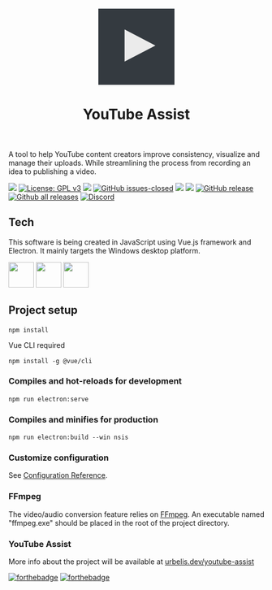 <h1 align="center">
  <a href="https://urbelis.dev/youtube-assist/"><img src="icon.png" alt="YouTube Assist" width="150"></a>
  <br>
  <br>
  YouTube Assist
  <br>
  <br>
</h1>

A tool to help YouTube content creators improve consistency, visualize and manage their uploads. While streamlining the process from recording an idea to publishing a video.

<img src="https://snyk.io/test/github/mariusurbelis/youtube-assist/badge.svg"> [![License: GPL v3](https://img.shields.io/badge/License-GPLv3-blue.svg)](https://www.gnu.org/licenses/gpl-3.0) <img src="https://img.shields.io/github/issues/mariusurbelis/youtube-assist"> [![GitHub issues-closed](https://img.shields.io/github/issues-closed/mariusurbelis/youtube-assist.svg)](https://GitHub.com/Naereen/StrapDown.js/issues?q=is%3Aissue+is%3Aclosed) <img src="https://ci.appveyor.com/api/projects/status/github/mariusurbelis/youtube-assist?branch=main&svg=true"> <img src="https://status.david-dm.org/gh/mariusurbelis/youtube-assist.svg"> [![GitHub release](https://img.shields.io/github/release/mariusurbelis/youtube-assist.svg)](https://GitHub.com/mariusurbelis/youtube-assist/releases/) [![Github all releases](https://img.shields.io/github/downloads/mariusurbelis/youtube-assist/total.svg)](https://GitHub.com/mariusurbelis/youtube-assist/releases/) [![Discord](https://img.shields.io/discord/610119510548021248.svg?label=&logo=discord&logoColor=ffffff&color=7389D8&labelColor=6A7EC2)](https://mariusurbelis.com/discord/)



## Tech

This software is being created in JavaScript using Vue.js framework and Electron. It mainly targets the Windows desktop platform.

<img src="https://upload.wikimedia.org/wikipedia/commons/9/91/Electron_Software_Framework_Logo.svg" width="50" height="50"> <img src="https://upload.wikimedia.org/wikipedia/commons/9/95/Vue.js_Logo_2.svg" width="50" height="50"> <img src="https://upload.wikimedia.org/wikipedia/commons/b/b2/Bootstrap_logo.svg" width="50" height="50">


## Project setup

```
npm install
```

Vue CLI required

```
npm install -g @vue/cli
```

### Compiles and hot-reloads for development

```
npm run electron:serve
```

### Compiles and minifies for production

```
npm run electron:build --win nsis
```

### Customize configuration

See [Configuration Reference](https://cli.vuejs.org/config/).

### FFmpeg

The video/audio conversion feature relies on [FFmpeg](https://github.com/FFmpeg/FFmpeg). An executable named "ffmpeg.exe" should be placed in the root of the project directory.

### YouTube Assist

More info about the project will be available at [urbelis.dev/youtube-assist](https://urbelis.dev/youtube-assist/)

[![forthebadge](https://forthebadge.com/images/badges/built-with-love.svg)](https://forthebadge.com) [![forthebadge](https://forthebadge.com/images/badges/powered-by-electricity.svg)](https://forthebadge.com)
